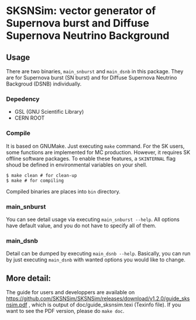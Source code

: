 # SKSNSim: vector generator of Supernova burst and Diffuse Supernova Neutrino Background
## Usage
There are two binaries, ``main_snburst`` and ``main_dsnb`` in this package. They are for Supernova burst (SN burst) and for Diffuse Supernova Neutrino Backgroud (DSNB) individually.

### Depedency
* GSL (GNU Scientific Library)
* CERN ROOT

### Compile

It is based on GNUMake. Just executing ``make`` command. 
For the SK users, some functions are implemented for MC production.
However, it requires SK offline software packages.
To enable these features, a ``SKINTERNAL`` flag shoud be defined in environmental variables on your shell.

```SHELL
$ make clean # for clean-up
$ make # for compiling
```
Compiled binaries are places into ``bin`` directory.

### main\_snburst

You can see detail usage via executing ``main_snburst --help``. All options have default value, and you do not have to specify all of them.


### main\_dsnb
Detail can be dumped by executing ``main_dsnb --help``.
Basically, you can run by just executing ``main_dsnb`` with wanted options you would like to change.

## More detail:

The guide for users and developpers are available on https://github.com/SKSNSim/SKSNSim/releases/download/v1.2.0/guide_sksnsim.pdf , which is output of doc/guide_sksnsim.texi (Texinfo file). If you want to see the PDF version, please do ``make doc``.
